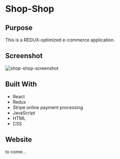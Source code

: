 # Shop-Shop

## Purpose
This is a REDUX-optimized e-commerce application.

## Screenshot
![shop-shop-screenshot](https://user-images.githubusercontent.com/61637816/96353076-acbdac00-107d-11eb-8520-61138a2cb2d8.png)

## Built With
* React
* Redux
* Stripe online payment processing
* JavaScript
* HTML
* CSS

## Website
to come...